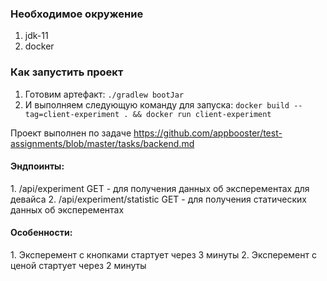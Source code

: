 <h3>Необходимое окружение</h3>

1. jdk-11
2. docker

<h3>Как запустить проект</h2>

1. Готовим артефакт: `./gradlew bootJar`
2. И выполняем следующую команду для запуска: `docker build --tag=client-experiment . && docker run client-experiment`

Проект выполнен по задаче https://github.com/appbooster/test-assignments/blob/master/tasks/backend.md

<h4>Эндпоинты:</h4>
1. /api/experiment GET - для получения данных об эксперементах для девайса
2. /api/experiment/statistic GET - для получения статических данных об эксперементах

<h4>Особенности:</h4>
1. Эксперемент с кнопками стартует через 3 минуты
2. Эксперемент с ценой стартует через 2 минуты